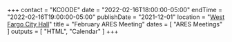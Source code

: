 +++
contact = "KC0ODE"
date = "2022-02-16T18:00:00-05:00"
endTime = "2022-02-16T19:00:00-05:00"
publishDate = "2021-12-01"
location = "[West Fargo City Hall](/places/west-fargo-city-hall/)"
title = "February ARES Meeting"
dates = [ "ARES Meetings" ]
outputs = [ "HTML", "Calendar" ]
+++
